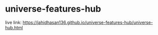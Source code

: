 # universe-features-hub

live link: https://jahidhasan136.github.io/universe-features-hub/universe-hub.html
